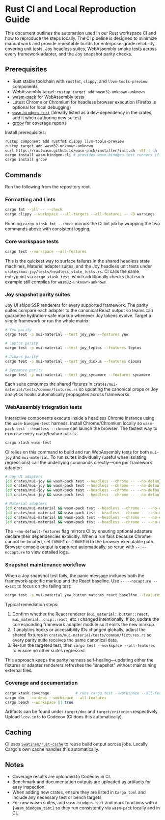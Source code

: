 # Rust CI and Local Reproduction Guide

This document outlines the automation used in our Rust workspace CI and how to reproduce the steps locally. The CI pipeline is designed to minimize manual work and provide repeatable builds for enterprise-grade reliability, covering unit tests, Joy headless suites, WebAssembly smoke tests across every framework adapter, and the Joy snapshot parity checks.

## Prerequisites
- Rust stable toolchain with `rustfmt`, `clippy`, and `llvm-tools-preview` components
- WebAssembly target: `rustup target add wasm32-unknown-unknown`
- [wasm-pack](https://rustwasm.github.io/wasm-pack/) for WebAssembly tests
- Latest Chrome or Chromium for headless browser execution (Firefox is optional for local debugging)
- [`wasm-bindgen-test`](https://rustwasm.github.io/docs/wasm-bindgen/reference/wasm-bindgen-test/introduction.html) (already listed as a dev-dependency in the crates, add it when authoring new suites)
- [grcov](https://github.com/mozilla/grcov) for coverage reports

Install prerequisites:
```bash
rustup component add rustfmt clippy llvm-tools-preview
rustup target add wasm32-unknown-unknown
curl https://rustwasm.github.io/wasm-pack/installer/init.sh -sSf | sh
cargo install wasm-bindgen-cli # provides wasm-bindgen-test runners if you extend the suites
cargo install grcov
```

## Commands
Run the following from the repository root.

### Formatting and Lints
```bash
cargo fmt --all -- --check
cargo clippy --workspace --all-targets --all-features -- -D warnings
```

Running `cargo xtask fmt --check` mirrors the CI lint job by wrapping the two commands above with consistent logging.

### Core workspace tests
```bash
cargo test --workspace --all-features
```

This is the quickest way to surface failures in the shared headless state machines, Material adapter suites, and the Joy headless unit tests under `crates/mui-joy/tests/headless_state_tests.rs`. CI calls the same entrypoint via `cargo xtask test`, which additionally checks that each example still compiles for `wasm32-unknown-unknown`.

### Joy snapshot parity suites
Joy UI ships SSR renderers for every supported framework. The parity suites compare each adapter to the canonical React output so teams can guarantee hydration-safe markup whenever Joy tokens evolve. Target a single framework or run the whole matrix:

```bash
# Yew parity
cargo test -p mui-material --test joy_yew --features yew

# Leptos parity
cargo test -p mui-material --test joy_leptos --features leptos

# Dioxus parity
cargo test -p mui-material --test joy_dioxus --features dioxus

# Sycamore parity
cargo test -p mui-material --test joy_sycamore --features sycamore
```

Each suite consumes the shared fixtures in `crates/mui-material/tests/common/fixtures.rs` so updating the canonical props or Joy analytics hooks automatically propagates across frameworks.

### WebAssembly integration tests
Interactive components execute inside a headless Chrome instance using the `wasm-bindgen-test` harness. Install Chrome/Chromium locally so `wasm-pack test --headless --chrome` can launch the browser. The fastest way to exercise every crate/feature pair is:

```bash
cargo xtask wasm-test
```

CI relies on this command to build and run WebAssembly tests for both `mui-joy` and `mui-material`. To run suites individually (useful when isolating regressions) call the underlying commands directly—one per framework adapter:

```bash
# Joy UI adapters
(cd crates/mui-joy && wasm-pack test --headless --chrome -- --no-default-features --features yew)
(cd crates/mui-joy && wasm-pack test --headless --chrome -- --no-default-features --features leptos)
(cd crates/mui-joy && wasm-pack test --headless --chrome -- --no-default-features --features dioxus)
(cd crates/mui-joy && wasm-pack test --headless --chrome -- --no-default-features --features sycamore)

# Material adapters
(cd crates/mui-material && wasm-pack test --headless --chrome -- --no-default-features --features yew)
(cd crates/mui-material && wasm-pack test --headless --chrome -- --no-default-features --features leptos)
(cd crates/mui-material && wasm-pack test --headless --chrome -- --no-default-features --features dioxus)
(cd crates/mui-material && wasm-pack test --headless --chrome -- --no-default-features --features sycamore)
```

The `--no-default-features` flag mirrors CI by ensuring optional adapters declare their dependencies explicitly. When a run fails because Chrome cannot be located, set `CHROME` or `CHROMIUM` to the browser executable path. Browser console output is captured automatically, so rerun with `-- --nocapture` to view detailed logs.

### Snapshot maintenance workflow
When a Joy snapshot test fails, the panic message includes both the framework-specific markup and the React baseline. Use `-- --nocapture --exact` to focus on the failing test:

```bash
cargo test -p mui-material yew_button_matches_react_baseline --features yew -- --nocapture --exact
```

Typical remediation steps:

1. Confirm whether the React renderer (`mui_material::button::react`, `mui_material::chip::react`, etc.) changed intentionally. If so, update the corresponding framework adapter module so it emits the new markup.
2. If analytics hooks or accessibility IDs changed globally, adjust the shared fixtures in `crates/mui-material/tests/common/fixtures.rs` so every parity suite receives the same canonical data.
3. Re-run the targeted test, then `cargo test --workspace --all-features` to ensure no other suites regressed.

This approach keeps the parity harness self-healing—updating either the fixtures or adapter renderers refreshes the "snapshot" without maintaining external files.

### Coverage and documentation
```bash
cargo xtask coverage            # runs cargo test --workspace --all-features and emits lcov.info
cargo doc --no-deps --workspace --all-features
cargo bench --workspace || true
```

Artifacts can be found under `target/doc` and `target/criterion` respectively. Upload `lcov.info` to Codecov (CI does this automatically).

## Caching
CI uses [`Swatinem/rust-cache`](https://github.com/Swatinem/rust-cache) to reuse build output across jobs. Locally, Cargo's own cache handles this automatically.

## Notes
- Coverage results are uploaded to Codecov in CI.
- Benchmark and documentation outputs are uploaded as artifacts for easy inspection.
- When adding new crates, ensure they are listed in `Cargo.toml` and include any necessary test or bench targets.
- For new wasm suites, add `wasm-bindgen-test` and mark functions with `#[wasm_bindgen_test]` so they run consistently via `wasm-pack` locally and in CI.
